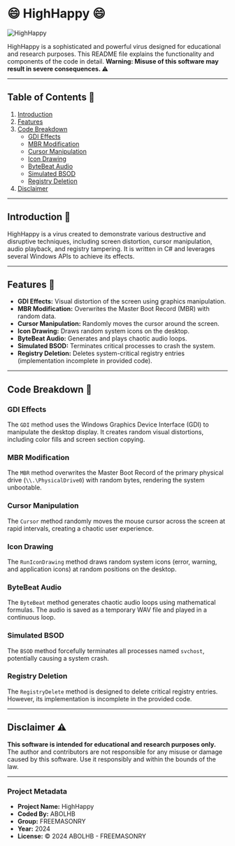 # 😄 HighHappy 😄

![HighHappy](https://i.ibb.co/z6Vq7mM/High-Happy.png)

HighHappy is a sophisticated and powerful virus designed for educational and research purposes. This README file explains the functionality and components of the code in detail. **Warning: Misuse of this software may result in severe consequences. ⚠️**

---

## Table of Contents 📑
1. [Introduction](#introduction)
2. [Features](#features)
3. [Code Breakdown](#code-breakdown)
   - [GDI Effects](#gdi-effects)
   - [MBR Modification](#mbr-modification)
   - [Cursor Manipulation](#cursor-manipulation)
   - [Icon Drawing](#icon-drawing)
   - [ByteBeat Audio](#bytebeat-audio)
   - [Simulated BSOD](#simulated-bsod)
   - [Registry Deletion](#registry-deletion)
4. [Disclaimer](#disclaimer)

---

## Introduction 🚀

HighHappy is a virus created to demonstrate various destructive and disruptive techniques, including screen distortion, cursor manipulation, audio playback, and registry tampering. It is written in C# and leverages several Windows APIs to achieve its effects.

---

## Features 🔧

- **GDI Effects:** Visual distortion of the screen using graphics manipulation.
- **MBR Modification:** Overwrites the Master Boot Record (MBR) with random data.
- **Cursor Manipulation:** Randomly moves the cursor around the screen.
- **Icon Drawing:** Draws random system icons on the desktop.
- **ByteBeat Audio:** Generates and plays chaotic audio loops.
- **Simulated BSOD:** Terminates critical processes to crash the system.
- **Registry Deletion:** Deletes system-critical registry entries (implementation incomplete in provided code).

---

## Code Breakdown 📝

### GDI Effects
The `GDI` method uses the Windows Graphics Device Interface (GDI) to manipulate the desktop display. It creates random visual distortions, including color fills and screen section copying.

### MBR Modification
The `MBR` method overwrites the Master Boot Record of the primary physical drive (`\\.\PhysicalDrive0`) with random bytes, rendering the system unbootable.

### Cursor Manipulation
The `Cursor` method randomly moves the mouse cursor across the screen at rapid intervals, creating a chaotic user experience.

### Icon Drawing
The `RunIconDrawing` method draws random system icons (error, warning, and application icons) at random positions on the desktop.

### ByteBeat Audio
The `ByteBeat` method generates chaotic audio loops using mathematical formulas. The audio is saved as a temporary WAV file and played in a continuous loop.

### Simulated BSOD
The `BSOD` method forcefully terminates all processes named `svchost`, potentially causing a system crash.

### Registry Deletion
The `RegistryDelete` method is designed to delete critical registry entries. However, its implementation is incomplete in the provided code.

---

## Disclaimer ⚠️

**This software is intended for educational and research purposes only.**  
The author and contributors are not responsible for any misuse or damage caused by this software. Use it responsibly and within the bounds of the law.

---

### Project Metadata

- **Project Name:** HighHappy
- **Coded By:** ABOLHB
- **Group:** FREEMASONRY
- **Year:** 2024
- **License:** © 2024 ABOLHB - FREEMASONRY
